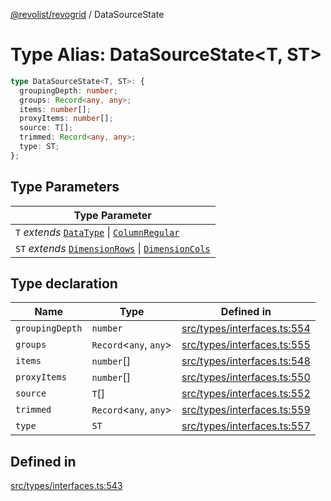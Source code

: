 [@revolist/revogrid](README.md) / DataSourceState

# Type Alias: DataSourceState\<T, ST\>

```ts
type DataSourceState<T, ST>: {
  groupingDepth: number;
  groups: Record<any, any>;
  items: number[];
  proxyItems: number[];
  source: T[];
  trimmed: Record<any, any>;
  type: ST;
};
```

## Type Parameters

| Type Parameter |
| ------ |
| `T` *extends* [`DataType`](TypeAlias.DataType.md) \| [`ColumnRegular`](Interface.ColumnRegular.md) |
| `ST` *extends* [`DimensionRows`](TypeAlias.DimensionRows.md) \| [`DimensionCols`](TypeAlias.DimensionCols.md) |

## Type declaration

| Name | Type | Defined in |
| ------ | ------ | ------ |
| `groupingDepth` | `number` | [src/types/interfaces.ts:554](https://github.com/revolist/revogrid/blob/33fdf87718e4421a1302a23338379f45f99055c0/src/types/interfaces.ts#L554) |
| `groups` | `Record`\<`any`, `any`\> | [src/types/interfaces.ts:555](https://github.com/revolist/revogrid/blob/33fdf87718e4421a1302a23338379f45f99055c0/src/types/interfaces.ts#L555) |
| `items` | `number`[] | [src/types/interfaces.ts:548](https://github.com/revolist/revogrid/blob/33fdf87718e4421a1302a23338379f45f99055c0/src/types/interfaces.ts#L548) |
| `proxyItems` | `number`[] | [src/types/interfaces.ts:550](https://github.com/revolist/revogrid/blob/33fdf87718e4421a1302a23338379f45f99055c0/src/types/interfaces.ts#L550) |
| `source` | `T`[] | [src/types/interfaces.ts:552](https://github.com/revolist/revogrid/blob/33fdf87718e4421a1302a23338379f45f99055c0/src/types/interfaces.ts#L552) |
| `trimmed` | `Record`\<`any`, `any`\> | [src/types/interfaces.ts:559](https://github.com/revolist/revogrid/blob/33fdf87718e4421a1302a23338379f45f99055c0/src/types/interfaces.ts#L559) |
| `type` | `ST` | [src/types/interfaces.ts:557](https://github.com/revolist/revogrid/blob/33fdf87718e4421a1302a23338379f45f99055c0/src/types/interfaces.ts#L557) |

## Defined in

[src/types/interfaces.ts:543](https://github.com/revolist/revogrid/blob/33fdf87718e4421a1302a23338379f45f99055c0/src/types/interfaces.ts#L543)
